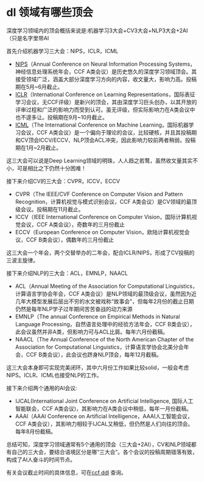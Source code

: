 # dl 领域有哪些顶会

深度学习领域内的顶会概括来说是:机器学习3大会+CV3大会+NLP3大会+2AI（只是名字里带AI

首先介绍机器学习三大会：NIPS，ICLR，ICML

- [NIPS](https://www.zhihu.com/question/395282938)（Annual Conference on Neural Information Processing Systems，神经信息处理系统年会，CCF A类会议）是历史悠久的深度学习领域顶会。其接受领域广泛，涵盖大部分深度学习方向的内容，收文量大，影响力高。投稿期在5月~6月截止。
- [ICLR](https://www.zhihu.com/question/47940549)（International Conference on Learning Representations，国际表征学习会议，无CCF评级）是新兴的顶会，其由深度学习巨头创办，以其开放的评审过程和广泛的影响力而受到认可。虽无评级，但实际影响力在A类会议中也不遑多让。投稿期在9月~10月截止。
- [ICML](https://www.zhihu.com/question/422296229)（The International Conference on Machine Learning，国际机器学习会议，CCF A类会议）是一个偏向于理论的会议，比较硬核，并且其投稿期和CV顶会ICCV/ECCV、NLP顶会ACL冲突，因此影响力较前两者稍弱。投稿期在1月~2月截止。

这三大会可以说是Deep Learning领域的明珠，人人趋之若鹜，虽然收文量其实不小，可是相比之下仍然十分困难！

接下来介绍CV的三大会：CVPR，ICCV，ECCV

- CVPR（The IEEE/CVF Conference on Computer Vision and Pattern Recognition，计算机视觉与模式识别会议，CCF A类会议）是CV领域的最顶级会议。投稿期在11月截止。
- ICCV（IEEE International Conference on Computer Vision，国际计算机视觉会议，CCF A类会议），奇数年的三月份截止
- ECCV（European Conference on Computer Vision，欧陆计算机视觉会议，CCF B类会议），偶数年的三月份截止

这三大会一个年会，两个交替举办的二年会，配合ICLR/NIPS，形成了CV投稿的三波主旋律。

接下来介绍NLP的三大会：ACL，EMNLP，NAACL

- ACL（Annual Meeting of the Association for Computational Linguistics，计算语言学协会年会，CCF A类会议）是NLP领域的最顶级会议，虽然因为近几年大模型发展后层出不穷的水文被戏称“故事会”，但每年2月份的截止日期仍然是每年NLP学子过年期间苦苦奋战的动力来源
- EMNLP（The annual Conference on Empirical Methods in Natural Language Processing，自然语言处理中的经验方法年会，CCF B类会议），此会议虽然并非A类，但影响力可与ACL比肩。每年六月份截稿。
- NAACL（The Annual Conference of the North American Chapter of the Association for Computational Linguistics，计算语言学协会北美分会年会，CCF B类会议），此会议也跻身NLP顶会，每年12月截稿。

这三大会本身即可实现完美闭环，其中六月份工作如果比较solid，一般会考虑NIPS。ICLR、ICML也接受NLP的工作。

接下来介绍两个通用的AI会议:

- IJCAL(International Joint Conference on Artificial Intelligence, 国际人工智能联会，CCF A类会议)，其影响力在A类会议中稍低，每年一月份截稿。
- AAAI（AAAI Conference on Artificial Intelligence，AAAI人工智能会议，CCF A类会议），其影响力相较于IJCAL又稍低，但仍然是人们向往的顶会。每年8月份截稿。

总结可知，深度学习领域通常有5个通用的顶会（三大会+2AI），CV和NLP领域都有自己的三大会，要结合语境区分是哪“三大会”。各个会议的投稿周期错落有致，构成了AI人奋斗的时间节点。

有关会议截止时间的具体信息，可在[ccf ddl](https://ccfddl.github.io/) 查询。
